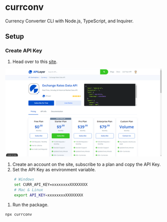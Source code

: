 # currconv

Currency Converter CLI with Node.js, TypeScript, and Inquirer.

## Setup

### Create API Key

1. Head over to this [site](https://apilayer.com/marketplace/exchangerates_data-api).

<a href="<https://apilayer.com/marketplace/exchangerates_data-api">
    <img src="./images/api_site.png" />
</a>

1. Create an account on the site, subscribe to a plan and copy the API Key.
1. Set the API Key as environment variable.

```bash
    # Windows
    set CURR_API_KEY=xxxxxxxxXXXXXXXX
    # Mac & Linux
    export API_KEY=xxxxxxxxXXXXXXXX
```

1. Run the package.

```bash
npx currconv
```
